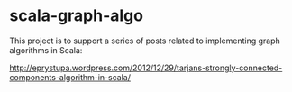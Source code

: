 scala-graph-algo
================
This project is to support a series of posts related to implementing graph algorithms in Scala:

http://eprystupa.wordpress.com/2012/12/29/tarjans-strongly-connected-components-algorithm-in-scala/
